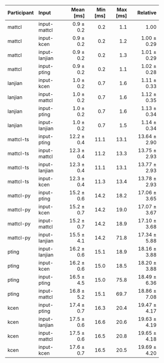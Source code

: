 | Participant | Input | Mean [ms] | Min [ms] | Max [ms] | Relative |
|:---|:---|---:|---:|---:|---:|
| mattcl | input-mattcl | 0.9 ± 0.2 | 0.2 | 1.1 | 1.00 |
| mattcl | input-kcen | 0.9 ± 0.2 | 0.2 | 1.2 | 1.00 ± 0.29 |
| mattcl | input-lanjian | 0.9 ± 0.2 | 0.2 | 1.3 | 1.01 ± 0.29 |
| mattcl | input-pting | 0.9 ± 0.2 | 0.2 | 1.1 | 1.02 ± 0.28 |
| lanjian | input-kcen | 1.0 ± 0.2 | 0.7 | 1.6 | 1.11 ± 0.33 |
| lanjian | input-mattcl | 1.0 ± 0.2 | 0.7 | 1.6 | 1.12 ± 0.35 |
| lanjian | input-pting | 1.0 ± 0.2 | 0.7 | 1.6 | 1.13 ± 0.34 |
| lanjian | input-lanjian | 1.0 ± 0.2 | 0.7 | 1.5 | 1.14 ± 0.34 |
| mattcl-ts | input-pting | 12.2 ± 0.4 | 11.1 | 13.1 | 13.64 ± 2.90 |
| mattcl-ts | input-mattcl | 12.3 ± 0.4 | 11.2 | 13.3 | 13.75 ± 2.93 |
| mattcl-ts | input-lanjian | 12.3 ± 0.4 | 11.1 | 13.1 | 13.77 ± 2.93 |
| mattcl-ts | input-kcen | 12.3 ± 0.4 | 11.3 | 13.4 | 13.78 ± 2.93 |
| mattcl-py | input-pting | 15.2 ± 0.6 | 14.2 | 18.2 | 17.06 ± 3.65 |
| mattcl-py | input-kcen | 15.2 ± 0.7 | 14.2 | 19.0 | 17.07 ± 3.67 |
| mattcl-py | input-mattcl | 15.2 ± 0.7 | 14.2 | 18.9 | 17.10 ± 3.68 |
| mattcl-py | input-lanjian | 15.5 ± 4.1 | 14.2 | 71.8 | 17.34 ± 5.88 |
| pting | input-lanjian | 16.2 ± 0.6 | 15.1 | 18.9 | 18.16 ± 3.88 |
| pting | input-kcen | 16.2 ± 0.6 | 15.0 | 18.5 | 18.20 ± 3.88 |
| pting | input-pting | 16.5 ± 4.5 | 15.0 | 75.8 | 18.49 ± 6.36 |
| pting | input-mattcl | 16.8 ± 5.2 | 15.1 | 69.7 | 18.86 ± 7.08 |
| kcen | input-pting | 17.4 ± 0.7 | 16.3 | 20.4 | 19.47 ± 4.17 |
| kcen | input-lanjian | 17.5 ± 0.6 | 16.6 | 20.6 | 19.63 ± 4.19 |
| kcen | input-mattcl | 17.5 ± 0.6 | 16.5 | 20.8 | 19.65 ± 4.18 |
| kcen | input-kcen | 17.6 ± 0.7 | 16.5 | 20.5 | 19.69 ± 4.20 |

